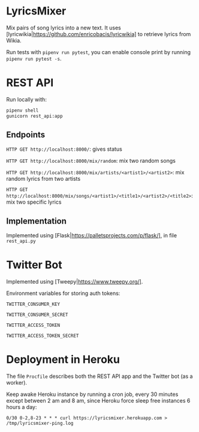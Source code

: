 # LyricsMixer
Mix pairs of song lyrics into a new text. It uses [lyricwikia|https://github.com/enricobacis/lyricwikia] to retrieve lyrics from Wikia.

Run tests with `pipenv run pytest`, you can enable console print by running `pipenv run pytest -s`.


# REST API
Run locally with:

```bash
pipenv shell
gunicorn rest_api:app
```


## Endpoints

`HTTP GET http://localhost:8000/`: gives status

`HTTP GET http://localhost:8000/mix/random`: mix two random songs

`HTTP GET http://localhost:8000/mix/artists/<artist1>/<artist2>`: mix random lyrics from two artists

`HTTP GET http://localhost:8000/mix/songs/<artist1>/<title1>/<artist2>/<title2>`: mix two specific lyrics


## Implementation
Implemented using [Flask|https://palletsprojects.com/p/flask/], in file `rest_api.py`


# Twitter Bot
Implemented using [Tweepy|https://www.tweepy.org/].

Environment variables for storing auth tokens:

`TWITTER_CONSUMER_KEY`

`TWITTER_CONSUMER_SECRET`

`TWITTER_ACCESS_TOKEN`

`TWITTER_ACCESS_TOKEN_SECRET`


# Deployment in Heroku
The file `Procfile` describes both the REST API app and the Twitter bot (as a worker).

Keep awake Heroku instance by running a cron job, every 30 minutes except between 2 am and 8 am, since Heroku force sleep free instances 6 hours a day:

`0/30 0-2,8-23 * * * curl https://lyricsmixer.herokuapp.com > /tmp/lyricsmixer-ping.log`
